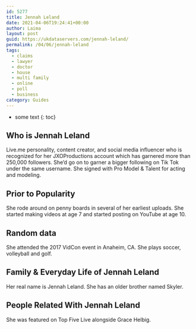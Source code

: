 ```yaml
---
id: 5277
title: Jennah Leland
date: 2021-04-06T19:24:41+00:00
author: Laima
layout: post
guid: https://ukdataservers.com/jennah-leland/
permalink: /04/06/jennah-leland
tags:
  - claims
  - lawyer
  - doctor
  - house
  - multi family
  - online
  - poll
  - business
category: Guides
---
```


* some text
{: toc}


## Who is Jennah Leland
                  
                  
                  
Live.me personality, content creator, and social media influencer who is recognized for her JXOProductions account which has garnered more than 250,000 followers. She&#8217;d go on to garner a bigger following on Tik Tok under the same username. She signed with Pro Model & Talent for acting and modeling. 
                  
              
            
              
            
                
                
                
## Prior to Popularity
                  
                  
                  
She rode around on penny boards in several of her earliest uploads. She started making videos at age 7 and started posting on YouTube at age 10. 
                  
              
            
              
            
                
                
                
## Random data
                  
                  
                  
She attended the 2017 VidCon event in Anaheim, CA. She plays soccer, volleyball and golf. 
                  
              
            
              
            
                
                
                
## Family & Everyday Life of Jennah Leland
                  
                  
                  
Her real name is Jennah Leland. She has an older brother named Skyler. 
                  
              
            
              
            
                
                
                
## People Related With Jennah Leland
                  
                  
                  
She was featured on Top Five Live alongside Grace Helbig.
                  
              
            
              
            
                
              
            
              
              
            
            
              
            
          
          
          
